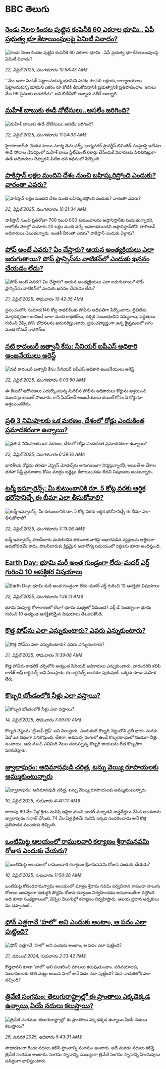 # BBC తెలుగు## [రెండు నెలల కిందట పుట్టిన కంపెనీకి 60 ఎకరాల భూమి.. ఏపీ ప్రభుత్వ భూ కేటాయింపులపై ఏమిటీ వివాదం?](https://www.bbc.com/telugu/articles/c9vex4gxd0po?at_campaign=githubrss)![రెండు నెలల కిందట పుట్టిన కంపెనీకి 60 ఎకరాల భూమి.. ఏపీ ప్రభుత్వ భూ కేటాయింపులపై ఏమిటీ వివాదం?](https://ichef.bbci.co.uk/ace/standard/240/cpsprodpb/10a8/live/ed0fb440-1f66-11f0-9d32-873ec5346547.jpg)_22, ఏప్రిల్ 2025, మంగళవారం 10:58:43 AMకి_''మేం డాటా సెంటర్ పెట్టాలనుకున్న భూమిని ఎకరం రూ.50 లక్షలకు, కార్యాలయాలు పెట్టాలనుకున్న భూమిని ఎకరం రూ.కోటికి తీసుకోవడానికి ప్రభుత్వానికి ప్రతిపాదించాం. అసలు మేం 99 పైసలకు అడగలేదు'' అని బీబీసీతో అన్నారు సతీశ్ అబ్బూరి.## [మహేశ్ బాబుకు ఈడీ నోటీసులు..అసలేం జరిగింది?](https://www.bbc.com/telugu/articles/cewg89dgdkgo?at_campaign=githubrss)![మహేశ్ బాబుకు ఈడీ నోటీసులు..అసలేం జరిగింది?](https://ichef.bbci.co.uk/ace/standard/240/cpsprodpb/386a/live/9cf1fd90-1f68-11f0-9d32-873ec5346547.jpg)_22, ఏప్రిల్ 2025, మంగళవారం 11:24:33 AMకి_హైదరాబాద్‌కు చెందిన సాయి సూర్య డెవలపర్స్, భాగ్యనగర్ ప్రాపర్టీస్ లిమిటెడ్ సంస్థలపై ఇటీవల ఈడీ సోదాల నేపథ్యంలో మహేశ్ బాబు స్టేట్‌మెంట్ రికార్డు చేసేందుకే విచారణకు పిలిచినట్టుగా ఈడీ అధికారులు చెప్పారని పీటీఐ తన కథనంలో పేర్కొంది.## [పాకిస్తాన్ లక్షల మందిని దేశం నుంచి బహిష్కరిస్తోంది ఎందుకు? వారంతా ఎవరు?](https://www.bbc.com/telugu/articles/c2kv9qnl7qlo?at_campaign=githubrss)![పాకిస్తాన్ లక్షల మందిని దేశం నుంచి బహిష్కరిస్తోంది ఎందుకు? వారంతా ఎవరు?](https://ichef.bbci.co.uk/ace/standard/240/cpsprodpb/e688/live/9f0e0e80-1f62-11f0-9d32-873ec5346547.png)_22, ఏప్రిల్ 2025, మంగళవారం 10:21:34 AMకి_పాకిస్తాన్ నుంచి ప్రతిరోజూ 700 నుంచి 800 కుటుంబాలను అఫ్గానిస్తాన్‌కు పంపుతున్నారని, రాబోయే నెలల్లో సుమారు 20 లక్షల మంది వచ్చే అవకాశముందని అఫ్గానిస్తాన్‌లోని తాలిబాన్ అధికారులు చెబుతున్నారు. ఇంతకీ వీరంతా ఎవరు? పాకిస్తాన్ ఎందుకు వెళ్లారు?## [పోప్ అంటే ఎవరు? ఏం చేస్తారు? ఆయన అంత్యక్రియలు ఎలా జరుగుతాయి? పోప్ ఫ్రాన్సిస్‌ను వాటికన్‌లో ఎందుకు ఖననం చేయడం లేదు?](https://www.bbc.com/telugu/articles/cx26y8q86veo?at_campaign=githubrss)![పోప్ అంటే ఎవరు? ఏం చేస్తారు? ఆయన అంత్యక్రియలు ఎలా జరుగుతాయి? పోప్ ఫ్రాన్సిస్‌ను వాటికన్‌లో ఎందుకు ఖననం చేయడం లేదు?](https://ichef.bbci.co.uk/ace/standard/240/cpsprodpb/228a/live/b62cce10-1e97-11f0-b265-abe347419ae3.jpg)_21, ఏప్రిల్ 2025, సోమవారం 10:42:35 AMకి_ప్రపంచంలోని సుమారు140 కోట్ల కాథలిక్‌లకు పోప్‌ను అధిపతిగా పేర్కొంటారు.
బైబిల్‌ను మార్గదర్శకంగా భావించే చాలా మంది కాథలిక్‌లు, చర్చికి సంబంధించిన నమ్మకాలు, పద్ధతులు గురించి చెప్పే పోప్ బోధనలను అనుసరిస్తుంటారు.
ప్రపంచవ్యాప్తంగా ఉన్న క్రైస్తవులలో సగం మంది రోమన్ కాథలిక్‌లు.## [నటి కాదంబరీ జత్వానీ కేసు: సీనియర్ ఐపీఎస్ అధికారి ఆంజనేయులు అరెస్ట్ ](https://www.bbc.com/telugu/articles/c5y65zgrd25o?at_campaign=githubrss)![నటి కాదంబరీ జత్వానీ కేసు: సీనియర్ ఐపీఎస్ అధికారి ఆంజనేయులు అరెస్ట్ ](https://ichef.bbci.co.uk/ace/standard/240/cpsprodpb/33be/live/062a1a80-1f51-11f0-80b3-83959215671c.jpg)_22, ఏప్రిల్ 2025, మంగళవారం 8:03:50 AMకి_ఈ కేసులో ఆరోపణలు ఎదుర్కొంటున్న మిగిలిన పోలీసు అధికారులు కోర్టును ఆశ్రయించి ముందస్తు బెయిల్ పొందారు. కానీ పీఎస్‌ఆర్ ఆంజనేయులు బెయిల్ కోసం  ఏ కోర్టునూ ఆశ్రయించలేదు.## [ప్రతి 3 నిమిషాలకు ఒక మరణం, దేశంలో రోడ్లు ఎందుకింత  ప్రమాదకరంగా ఉన్నాయి?](https://www.bbc.com/telugu/articles/c20xd3pnkelo?at_campaign=githubrss)![ప్రతి 3 నిమిషాలకు ఒక మరణం, దేశంలో రోడ్లు ఎందుకింత  ప్రమాదకరంగా ఉన్నాయి?](https://ichef.bbci.co.uk/ace/standard/240/cpsprodpb/c227/live/8c4e1fa0-1f45-11f0-92e9-d1d8e74cec65.png)_22, ఏప్రిల్ 2025, మంగళవారం 6:39:16 AMకి_భారతీయ రోడ్లను తరచూ వెస్ట్రన్ మోడల్స్‌కు అనుగుణంగా నిర్మిస్తున్నారనీ, అయితే  ఆ దేశాల తరహా సేఫ్టీ ప్రమాణాల కోసం మాత్రం బడ్జెట్లు కేటాయించడం లేదని నిపుణులు అంటున్నారు.## [టర్మ్ ఇన్సూరెన్స్‌: మీ కుటుంబానికి  రూ. 5 కోట్ల వరకు ఆర్థిక భరోసానిచ్చే ఈ బీమా ఎలా తీసుకోవాలి?](https://www.bbc.com/telugu/articles/c1egv62yl95o?at_campaign=githubrss)![టర్మ్ ఇన్సూరెన్స్‌: మీ కుటుంబానికి  రూ. 5 కోట్ల వరకు ఆర్థిక భరోసానిచ్చే ఈ బీమా ఎలా తీసుకోవాలి?](https://ichef.bbci.co.uk/ace/standard/240/cpsprodpb/c00b/live/b99b21f0-1f28-11f0-988b-7363e3745b27.jpg)_22, ఏప్రిల్ 2025, మంగళవారం 3:13:26 AMకి_టర్మ్ ఇన్సూరెన్స్ పాలసీదారు మరణించిన తరువాత వారిపై ఆధారపడిన వ్యక్తులను ఆర్థికంగా ఆదుకోవడమే కాదు. పాలసీదారుకు క్లిష్టమైన అనారోగ్య సమయంలో రక్షణను కూడా అందిస్తుంది.## [Earth Day: భూమి మరీ అంత గుండ్రంగా లేదు-మదర్ ఎర్త్ గురించి 10 ఆసక్తికర విషయాలు](https://www.bbc.com/telugu/articles/c51p8xv3823o?at_campaign=githubrss)![Earth Day: భూమి మరీ అంత గుండ్రంగా లేదు-మదర్ ఎర్త్ గురించి 10 ఆసక్తికర విషయాలు](https://ichef.bbci.co.uk/ace/standard/240/cpsprodpb/bba8/live/7b0af140-1f1e-11f0-b265-abe347419ae3.jpg)_22, ఏప్రిల్ 2025, మంగళవారం 1:46:11 AMకి_భూమి సంపూర్ణ గోళాకారంలో లేదా? భూమి మధ్యలో ఏముంది? ఎర్త్ డే సందర్భంగా భూమి గురించి 10 అత్యంత ఆసక్తికరమైన విషయాలు తెలుసుకోండి.## [కొత్త పోప్‌ను ఎలా ఎన్నుకుంటారు? ఎవరు ఎన్నుకుంటారు?](https://www.bbc.com/telugu/articles/cp317y2yx45o?at_campaign=githubrss)![కొత్త పోప్‌ను ఎలా ఎన్నుకుంటారు? ఎవరు ఎన్నుకుంటారు?](https://ichef.bbci.co.uk/ace/standard/240/cpsprodpb/d898/live/be02bce0-1e9b-11f0-80b3-83959215671c.jpg)_21, ఏప్రిల్ 2025, సోమవారం 11:39:08 AMకి_కొత్త పోప్‌ను కాథలిక్ చర్చిలోని అత్యంత సీనియర్ అధికారులు ఎన్నుకుంటారు. వారందరినీ కలిపి కాలేజ్ ఆఫ్ కార్డినల్స్ అని పిలుస్తారు. ఈ కార్డినల్స్ అందరూ పురుషులే. ఒక్కరు కూడా మహిళ లేరు.## [కొబ్బరి బోండంలోకి నీళ్లు ఎలా వస్తాయి?](https://www.bbc.com/telugu/articles/czjn4mzxxy8o?at_campaign=githubrss)![కొబ్బరి బోండంలోకి నీళ్లు ఎలా వస్తాయి?](https://ichef.bbci.co.uk/ace/standard/240/cpsprodpb/46c5/live/684a55e0-18fd-11f0-8b11-7756b7b808cc.jpg)_14, ఏప్రిల్ 2025, సోమవారం 7:09:00 AMకి_కొబ్బరి చెట్టును 'ట్రీ ఆఫ్ లైఫ్' అని పిలుస్తారు. ఎందుకంటే కొబ్బరి చెట్టులోని ప్రతీ భాగం మనకు ఏదో ఒక విధంగా పనికొస్తుంది. లేతగా, ఆకుపచ్చ రంగులో ఉండే కొబ్బరికాయలో నిండుగా నీళ్లు ఉంటాయి. ఆరు నుంచి ఎనిమిది నెలల వయస్సున్న కొబ్బరి కాయలను లేత కొబ్బరిగా పరిగణిస్తారు.## [జ్వాలాపురం: ఆదిమానవుడి చరిత్ర, టన్ను వెయ్యి రూపాయలకు అమ్ముకుంటున్నారు ](https://www.bbc.com/telugu/articles/creqqnwdd5qo?at_campaign=githubrss)![జ్వాలాపురం: ఆదిమానవుడి చరిత్ర, టన్ను వెయ్యి రూపాయలకు అమ్ముకుంటున్నారు ](https://ichef.bbci.co.uk/ace/standard/240/cpsprodpb/765e/live/b472e2d0-15b4-11f0-842b-a7355694993d.jpg)_10, ఏప్రిల్ 2025, గురువారం 4:40:17 AMకి_దాదాపు 60 వేల ఏళ్ల క్రితం మనిషి ఆఫ్రికా నుంచి భారత్ వచ్చాడని శాస్త్రవేత్తలు వేసిన అంచనాను జ్వాలాపురం సవాల్ చేసింది. 74 వేల ఏళ్ల క్రితమే మనిషి ఇక్కడ సంచరించాడు అనే కొత్త ప్రతిపాదన ముందుకు తెచ్చింది.## [ఒంటిమిట్ట ఆలయంలో రాములవారి కల్యాణం శ్రీరామనవమి రోజున ఎందుకు చేయరు?](https://www.bbc.com/telugu/articles/ce822j5e465o?at_campaign=githubrss)![ఒంటిమిట్ట ఆలయంలో రాములవారి కల్యాణం శ్రీరామనవమి రోజున ఎందుకు చేయరు?](https://ichef.bbci.co.uk/ace/standard/240/cpsprodpb/fed5/live/25534d40-1601-11f0-b58a-6113af226972.jpg)_10, ఏప్రిల్ 2025, గురువారం 11:50:28 AMకి_ఒంటిమిట్ట కోదండరామస్వామి ఆలయంలో మాత్రం శ్రీరామ నవమి పర్వదినాన కాకుండా నాలుగు రోజులు ఆలస్యంగా చతుర్దశి పౌర్ణమి రోజున కల్యాణం నిర్వహించడం ఆనవాయితీగా వస్తోంది. అది కూడా సంధ్యకాలంలో, వెన్నెల వెలుగుల్లో కల్యాణం నిర్వహిస్తారు. ఆలయ ప్రధాన అర్చకులు ఏం చెప్పారంటే..## [ఫోన్ ఎత్తగానే ‘హలో’ అని ఎందుకు అంటాం, ఆ పదం ఎలా పుట్టింది?](https://www.bbc.com/telugu/articles/cgj7x7gdjq4o?at_campaign=githubrss)![ఫోన్ ఎత్తగానే ‘హలో’ అని ఎందుకు అంటాం, ఆ పదం ఎలా పుట్టింది?](https://ichef.bbci.co.uk/ace/standard/240/cpsprodpb/0618/live/7a20ebb0-a807-11ef-b21e-5359bd56d02f.jpg)_21, నవంబర్ 2024, గురువారం 2:33:42 PMకి_కొత్తవారిని కూడా ‘హలో’ అని పలకరించి మాటలు కలుపుతుంటాం.  పరిచయాలకు, సంభాషణలకు తొలి మెట్టు అయిన హలో అనే పదం ఎలా పుట్టింది? మన వాడుకలోకి ఎలా వచ్చింది?## [త్రివేణి సంగమం: తెలుగురాష్ట్రాల్లో ఈ ప్రాంతాలు ఎక్కడెక్కడ ఉన్నాయి,ఏయే నదులు కలుస్తాయి? ](https://www.bbc.com/telugu/articles/cz7elrr17jeo?at_campaign=githubrss)![త్రివేణి సంగమం: తెలుగురాష్ట్రాల్లో ఈ ప్రాంతాలు ఎక్కడెక్కడ ఉన్నాయి,ఏయే నదులు కలుస్తాయి? ](https://ichef.bbci.co.uk/ace/standard/240/cpsprodpb/9dad/live/7f50e780-da42-11ef-a37f-eba91255dc3d.jpg)_26, జనవరి 2025, ఆదివారం 5:43:31 AMకి_సాధారణంగా రెండు నదులు కలిసే ప్రాంతాన్ని సంగమం అంటారు. అదే మూడు నదులు కలిస్తే త్రివేణి సంగమం అంటారు. సంగమ స్నానాన్ని, ముఖ్యంగా త్రివేణి సంగమ స్నానాన్ని హిందువులు పవిత్రంగా భావిస్తుంటారు.